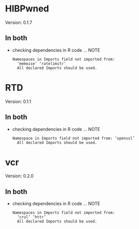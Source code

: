 # HIBPwned

Version: 0.1.7

## In both

*   checking dependencies in R code ... NOTE
    ```
    Namespaces in Imports field not imported from:
      ‘memoise’ ‘ratelimitr’
      All declared Imports should be used.
    ```

# RTD

Version: 0.1.1

## In both

*   checking dependencies in R code ... NOTE
    ```
    Namespace in Imports field not imported from: ‘openssl’
      All declared Imports should be used.
    ```

# vcr

Version: 0.2.0

## In both

*   checking dependencies in R code ... NOTE
    ```
    Namespaces in Imports field not imported from:
      ‘crul’ ‘httr’
      All declared Imports should be used.
    ```

